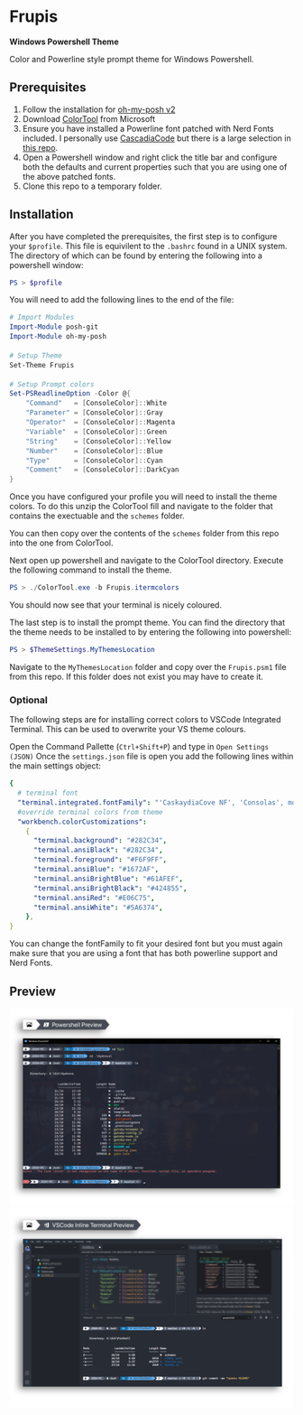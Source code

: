 # Frupis

**Windows Powershell Theme**

Color and Powerline style prompt theme for Windows Powershell.

## Prerequisites

1. Follow the installation for [oh-my-posh v2](https://github.com/JanDeDobbeleer/oh-my-posh)
2. Download [ColorTool](https://github.com/microsoft/terminal/tree/main/src/tools/ColorTool) from Microsoft
3. Ensure you have installed a Powerline font patched with Nerd Fonts included. I personally use [CascadiaCode](https://github.com/ryanoasis/nerd-fonts/blob/master/patched-fonts/CascadiaCode/complete/Caskaydia%20Cove%20Regular%20Nerd%20Font%20Complete%20Mono%20Windows%20Compatible.ttf) but there is a large selection in [this repo](https://github.com/ryanoasis/nerd-fonts/tree/master/patched-fonts).
4. Open a Powershell window and right click the title bar and configure both the defaults and current properties such that you are using one of the above patched fonts.
5. Clone this repo to a temporary folder.

## Installation

After you have completed the prerequisites, the first step is to configure your `$profile`. This file is equivilent to the `.bashrc` found in a UNIX system.
The directory of which can be found by entering the following into a powershell window:

```powershell
PS > $profile
```

You will need to add the following lines to the end of the file:

```powershell
# Import Modules
Import-Module posh-git
Import-Module oh-my-posh

# Setup Theme
Set-Theme Frupis

# Setup Prompt colors
Set-PSReadlineOption -Color @{
    "Command"   = [ConsoleColor]::White
    "Parameter" = [ConsoleColor]::Gray
    "Operator"  = [ConsoleColor]::Magenta
    "Variable"  = [ConsoleColor]::Green
    "String"    = [ConsoleColor]::Yellow
    "Number"    = [ConsoleColor]::Blue
    "Type"      = [ConsoleColor]::Cyan
    "Comment"   = [ConsoleColor]::DarkCyan
}
```

Once you have configured your profile you will need to install the theme colors.
To do this unzip the ColorTool fill and navigate to the folder that contains the exectuable and the `schemes` folder.

You can then copy over the contents of the `schemes` folder from this repo into the one from ColorTool.

Next open up powershell and navigate to the ColorTool directory. Execute the following command to install the theme.

```powershell
PS > ./ColorTool.exe -b Frupis.itermcolors
```

You should now see that your terminal is nicely coloured.

The last step is to install the prompt theme.
You can find the directory that the theme needs to be installed to by entering the following into powershell:

```powershell
PS > $ThemeSettings.MyThemesLocation
```

Navigate to the `MyThemesLocation` folder and copy over the `Frupis.psm1` file from this repo.
If this folder does not exist you may have to create it.

### **Optional**

The following steps are for installing correct colors to VSCode Integrated Terminal. This can be used to overwrite your VS theme colours.

Open the Command Pallette (`Ctrl+Shift+P`) and type in `Open Settings (JSON)`
Once the `settings.json` file is open you add the following lines within the main settings object:

```yaml
{
  # terminal font
  "terminal.integrated.fontFamily": "'CaskaydiaCove NF', 'Consolas', monospace",
  #override terminal colors from theme
  "workbench.colorCustomizations":
    {
      "terminal.background": "#282C34",
      "terminal.ansiBlack": "#282C34",
      "terminal.foreground": "#F6F9FF",
      "terminal.ansiBlue": "#1672AF",
      "terminal.ansiBrightBlue": "#61AFEF",
      "terminal.ansiBrightBlack": "#424855",
      "terminal.ansiRed": "#E06C75",
      "terminal.ansiWhite": "#5A6374",
    },
}
```

You can change the fontFamily to fit your desired font but you must again make sure that you are using a font that has both powerline support and Nerd Fonts.

## Preview

<img src="./screenshots/Powershell.png">

</br>

<img src="./screenshots/VSCode.png">
